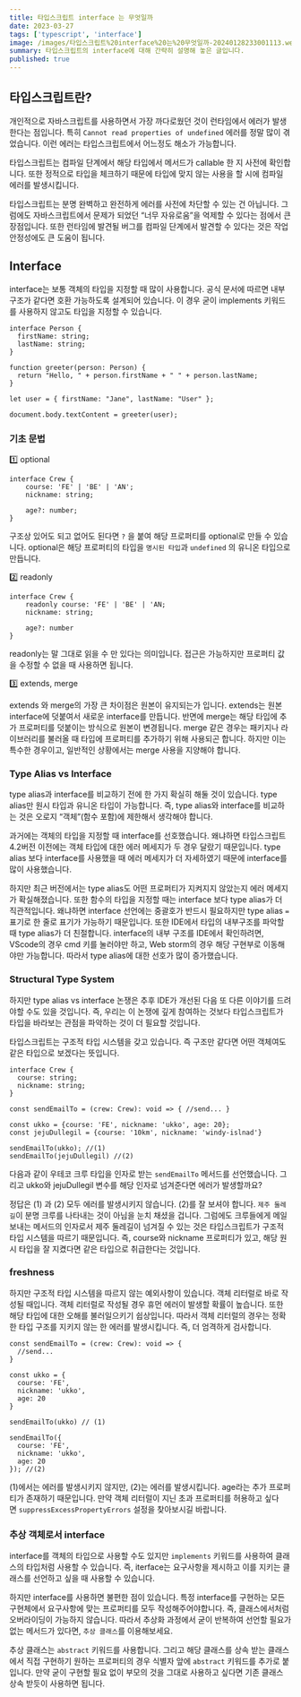 ```yaml
---
title: 타입스크립트 interface 는 무엇일까
date: 2023-03-27
tags: ['typescript', 'interface']
image: /images/타입스크립트%20interface%20는%20무엇일까-20240128233001113.webp
summary: 타입스크립트의 interface에 대해 간략히 설명해 놓은 글입니다.
published: true
---
```

## 타입스크립트란?

개인적으로 자바스크립트를 사용하면서 가장 까다로웠던 것이 런타임에서 에러가 발생한다는 점입니다. 특히 `Cannot read properties of undefined` 에러를 정말 많이 겪었습니다. 이런 에러는 타입스크립트에서 어느정도 해소가 가능합니다.

타입스크립트는 컴파일 단계에서 해당 타입에서 메서드가 callable 한 지 사전에 확인합니다. 또한 정적으로 타입을 체크하기 때문에 타입에 맞지 않는 사용을 할 시에 컴파일 에러를 발생시킵니다.

타입스크립트는 분명 완벽하고 완전하게 에러를 사전에 차단할 수 있는 건 아닙니다. 그럼에도 자바스크립트에서 문제가 되었던 “너무 자유로움”을 억제할 수 있다는 점에서 큰 장점입니다. 또한 런타임에 발견될 버그를 컴파일 단계에서 발견할 수 있다는 것은 작업 안정성에도 큰 도움이 됩니다.

## Interface

interface는 보통 객체의 타입을 지정할 때 많이 사용합니다. 공식 문서에 따르면 내부 구조가 같다면 호환 가능하도록 설계되어 있습니다. 이 경우 굳이 implements 키워드를 사용하지 않고도 타입을 지정할 수 있습니다.

```
interface Person {
  firstName: string;
  lastName: string;
}
 
function greeter(person: Person) {
  return "Hello, " + person.firstName + " " + person.lastName;
}
 
let user = { firstName: "Jane", lastName: "User" };
 
document.body.textContent = greeter(user);
```

### 기초 문법

1️⃣ optional

```
interface Crew {
	course: 'FE' | 'BE' | 'AN';
	nickname: string;

	age?: number;
}
```

구조상 있어도 되고 없어도 된다면 `?` 을 붙여 해당 프로퍼티를 optional로 만들 수 있습니다. optional은 해당 프로퍼티의 타입을 `명시된 타입`과 `undefined` 의 유니온 타입으로 만듭니다.

2️⃣ readonly

```
interface Crew {
	readonly course: 'FE' | 'BE' | 'AN;
	nickname: string;

	age?: number
}
```

readonly는 말 그대로 읽을 수 만 있다는 의미입니다. 접근은 가능하지만 프로퍼티 값을 수정할 수 없을 때 사용하면 됩니다.

3️⃣ extends, merge

extends 와 merge의 가장 큰 차이점은 원본이 유지되는가 입니다. extends는 원본 interface에 덧붙여서 새로운 interface를 만듭니다. 반면에 merge는 해당 타입에 추가 프로퍼티를 덧붙이는 방식으로 원본이 변경됩니다. merge 같은 경우는 패키지나 라이브러리를 불러올 때 타입에 프로퍼티를 추가하기 위해 사용되곤 합니다. 하지만 이는 특수한 경우이고, 일반적인 상황에서는 merge 사용을 지양해야 합니다.

### Type Alias vs Interface

type alias과 interface를 비교하기 전에 한 가지 확실히 해둘 것이 있습니다. type alias만 원시 타입과 유니온 타입이 가능합니다. 즉, type alias와 interface를 비교하는 것은 오로지 “객체”(함수 포함)에 제한해서 생각해야 합니다.

과거에는 객체의 타입을 지정할 때 interface를 선호했습니다. 왜냐하면 타입스크립트 4.2버전 이전에는 객체 타입에 대한 에러 메세지가 두 경우 달랐기 때문입니다. type alias 보다 interface를 사용했을 때 에러 메세지가 더 자세하였기 때문에 interface를 많이 사용했습니다.

하지만 최근 버전에서는 type alias도 어떤 프로퍼티가 지켜지지 않았는지 에러 메세지가 확실해졌습니다. 또한 함수의 타입을 지정할 때는 interface 보다 type alias가 더 직관적입니다. 왜냐하면 interface 선언에는 중괄호가 반드시 필요하지만 type alias `=`표기로 한 줄로 표기가 가능하기 때문입니다. 또한 IDE에서 타입의 내부구조를 파악할 때 type alias가 더 친절합니다. interface의 내부 구조를 IDE에서 확인하려면, VScode의 경우 cmd 키를 눌러야만 하고, Web storm의 경우 해당 구현부로 이동해야만 가능합니다. 따라서 type alias에 대한 선호가 많이 증가했습니다.

### Structural Type System

하지만 type alias vs interface 논쟁은 추후 IDE가 개선된 다음 또 다른 이야기를 드려야할 수도 있을 것입니다. 즉, 우리는 이 논쟁에 깊게 참여하는 것보다 타입스크립트가 타입을 바라보는 관점을 파악하는 것이 더 필요할 것입니다.

타입스크립트는 구조적 타입 시스템을 갖고 있습니다. 즉 구조만 같다면 어떤 객체여도 같은 타입으로 보겠다는 뜻입니다.

```
interface Crew { 
  course: string;
  nickname: string; 
}

const sendEmailTo = (crew: Crew): void => { //send... }

const ukko = {course: 'FE', nickname: 'ukko', age: 20};
const jejuDullegil = {course: '10km', nickname: 'windy-islnad'}

sendEmailTo(ukko); //(1)
sendEmailTo(jejuDullegil) //(2)
```

다음과 같이 우테코 크루 타입을 인자로 받는 `sendEmailTo` 메서드를 선언했습니다. 그리고 ukko와 jejuDullegil 변수를 해당 인자로 넘겨준다면 에러가 발생할까요?

정답은 (1) 과 (2) 모두 에러를 발생시키지 않습니다. (2)를 잘 보셔야 합니다. `제주 둘레길`이 분명 크루를 나타내는 것이 아님을 눈치 채셨을 겁니다. 그럼에도 크루들에게 메일 보내는 메서드의 인자로서 제주 둘레길이 넘겨질 수 있는 것은 타입스크립트가 구조적 타입 시스템을 따르기 때문입니다. 즉, course와 nickname 프로퍼티가 있고, 해당 원시 타입을 잘 지켰다면 같은 타입으로 취급한다는 것입니다.

### freshness

하지만 구조적 타입 시스템을 따르지 않는 예외사항이 있습니다. 객체 리터럴로 바로 작성될 때입니다. 객체 리터럴로 작성될 경우 휴먼 에러이 발생할 확률이 높습니다. 또한 해당 타입에 대한 오해를 불러일으키기 쉽상입니다. 따라서 객체 리터럴의 경우는 정확한 타입 구조를 지키지 않는 한 에러를 발생시킵니다. 즉, 더 엄격하게 검사합니다.

```
const sendEmailTo = (crew: Crew): void => { 
  //send... 
} 

const ukko = { 
  course: 'FE', 
  nickname: 'ukko', 
  age: 20 
}

sendEmailTo(ukko) // (1)
 
sendEmailTo({ 
  course: 'FE', 
  nickname: 'ukko', 
  age: 20 
}); //(2)
```

(1)에서는 에러를 발생시키지 않지만, (2)는 에러를 발생시킵니다. age라는 추가 프로퍼티가 존재하기 때문입니다. 만약 객체 리터럴이 지닌 초과 프로퍼티를 허용하고 싶다면 `suppressExcessPropertyErrors` 설정을 찾아보시길 바랍니다.

### 추상 객체로서 interface

interface를 객체의 타입으로 사용할 수도 있지만 `implements` 키워드를 사용하여 클래스의 타입처럼 사용할 수 있습니다. 즉, iterface는 요구사항을 제시하고 이를 지키는 클래스를 선언하고 싶을 때 사용할 수 있습니다.

하지만 interface를 사용하면 불편한 점이 있습니다. 특정 interface를 구현하는 모든 구현체에서 요구사항에 맞는 프로퍼티를 모두 작성해주어야합니다. 즉, 클래스에서처럼 오버라이딩이 가능하지 않습니다. 따라서 추상화 과정에서 굳이 반복하여 선언할 필요가 없는 메서드가 있다면, `추상 클래스`를 이용해보세요.

추상 클래스는 `abstract` 키워드를 사용합니다. 그리고 해당 클래스를 상속 받는 클래스에서 직접 구현하기 원하는 프로퍼티의 경우 식별자 앞에 `abstract` 키워드를 추가로 붙입니다. 만약 굳이 구현할 필요 없이 부모의 것을 그대로 사용하고 싶다면 기존 클래스 상속 받듯이 사용하면 됩니다.